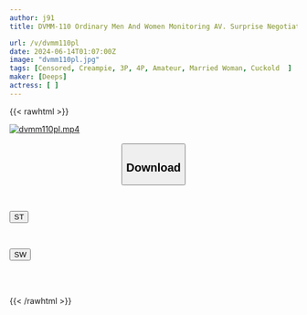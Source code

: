 ```yaml
---
author: j91
title: DVMM-110 Ordinary Men And Women Monitoring AV. Surprise Negotiations Just Before The Last Train On The Way Home From A Party! Adult Men And Women Who Are Friends Take On The Extreme Mission Of 100,000 Yen Per Creampie! Two Tipsy Young Wives Have Harem Reverse Threesome Continuous Ejaculation Sex With A Married Man At A Love Hotel Until The Morning! 3 A Secret Orgy Where They Forget About Their Families Doesn't End With Just One Shot!!

url: /v/dvmm110pl
date: 2024-06-14T01:07:00Z
image: "dvmm110pl.jpg"
tags: [Censored, Creampie, 3P, 4P, Amateur, Married Woman, Cuckold	]
maker: [Deeps]
actress: [ ]
---
```



{{< rawhtml >}}

<div class="video" data-videoid="XwxQ2Q8VePfWYw">
    <a href="javascript:;">
        <img src="/v/dvmm110pl/dvmm110pl.jpg" width="WIDTH" height="HEIGHT" alt="dvmm110pl.mp4" loading="lazy">
    </a>
</div>

<script type="text/javascript" src="https://j91.asia/asset/on-demand-st.js"></script>

<br>
  <link rel="stylesheet" href="https://j91.asia/asset/bs5.css">
  
  <center>
  <button class="btn btn-primary" type="button" data-bs-toggle="collapse" data-bs-target=".multi-collapse" aria-expanded="false" aria-controls="multiCollapseExample1 multiCollapseExample2"><h2>Download</h2></button></center>
</p>
<div class="row">
  <div class="col">
    <div class="collapse multi-collapse" id="multiCollapseExample1">
      <div class="card card-body">
	      	      <br>
<div class="buttons">  
<p><a href="/v/dvmm110pl/st.html" target="_blank"><button class="btn-hover color-3"><i class="fa fa-download"></i> ST</button></a></p></div>
    </div>
  </div>
</div>
  <div class="col">
    <div class="collapse multi-collapse" id="multiCollapseExample2">
      <div class="card card-body">
	      <br>
<div class="buttons">
<p><a href="/v/dvmm110pl/sw.html" target="_blank"><button class="btn-hover color-2"><i class="fa fa-download"></i> SW</button></a></p></div>
<br><br>
      </div>
    </div>
  </div>
</div>

{{< /rawhtml >}}